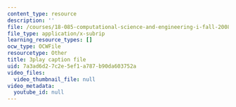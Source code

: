 ```yaml
---
content_type: resource
description: ''
file: /courses/18-085-computational-science-and-engineering-i-fall-2008/7a3ad6d27c2e5ef1a787b90da603752a_mhLI51d9LDc.vtt
file_type: application/x-subrip
learning_resource_types: []
ocw_type: OCWFile
resourcetype: Other
title: 3play caption file
uid: 7a3ad6d2-7c2e-5ef1-a787-b90da603752a
video_files:
  video_thumbnail_file: null
video_metadata:
  youtube_id: null
---
```

